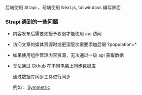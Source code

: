 后端使用 Strapi ，前端使用 Next.js, tailwindcss 编写界面

### Strapi 遇到的一些问题

- 内容发布后需要先授予权限才能使用 api 访问

- 访问文章的媒体资源时或更深层次需要添加后缀 ?population=*

- 如果使用组件管理内容资源，无法通过一级 api 获取数据

- 无法通过 Github 在不同电脑上同步数据库

  通过数据库同步工具进行同步

  例如： [Symmetric](https://www.symmetricds.org/doc/3.14/html/tutorials.html#_installation)